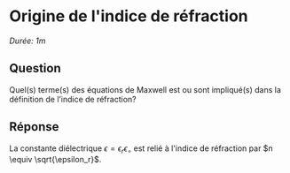 # Origine de l'indice de réfraction

*Durée: 1m*

## Question

Quel(s) terme(s) des équations de Maxwell est ou sont impliqué(s) dans la définition de l’indice de réfraction?

## Réponse

La constante diélectrique $\epsilon = \epsilon_r \epsilon_\circ$ est relié à l'indice de réfraction par $n \equiv \sqrt{\epsilon_r}$.

